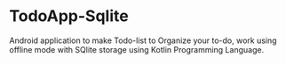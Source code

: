 # TodoApp-Sqlite
Android application to make Todo-list to Organize your to-do, work using offline mode with SQlite storage using Kotlin Programming Language.
